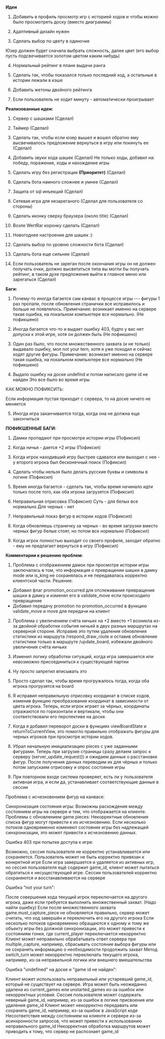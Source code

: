  **Идеи**

1) Добавить в профиль просмотр игр с историей ходов и чтобы можно было 
просмотреть доску (вместо диаграммы)

2) Адаптивный дизайн нужен

3) Сделать выбор по цвету в одиночке

Юзер должен будет сначала выбрать сложность, далее цвет (его выбор пусть подсвечивается золотом цветом каким нибудь)

4) Нормальный рейтинг в плане выдачи ранга

5) Сделать так, чтобы показался только последний ход, а остальные в истории лежали в кэше

6) Добавить жетоны двойного рейтинга

7) Если пользователь не ходит минуту - автоматически проигрывает





 **Реализованные идеи:**

1) Сервер с шашками (Сделал)

2) Таймер (Сделал)

3) Сделать так, чтобы если юзер вышел и вошел обратно ему высвечивалось 
предложение вернуться в игру или покинуть ее (Сделал)

4) Добавить звуки хода шашек (Сделал)
Не только ходы, добавил на: победу, поражение, ходы и нахождение игры

5) Сделать игру без регистрации **(Приоритет)** (Сделал)

6) Сделать бота намного сложнее и умнее (Сделал)

7) Защита от sql инъекций (Сделал)

8) Сетевая игра для незареганого (Сделал для пользователя со стороны)

9) Сделать иконку сверху браузера (около title) (Сделал)

10) Возле WertRar коронку сделать (Сделал)

11) Новогоднее настроение для шашек :)

12) Сделать выбор по уровню сложности бота (Сделал)

13) Сделать бота еще сильнее (Сделал)

14) Если пользователь не зареган после окончания игры он не должен получать очки, должно высветиться типа
вы могли бы получать рейтинг, в таком духе предложения выйти в главное меню или зарегаться (Сделал)










 **Баги:**

1) Почему-то иногда багается сам канвас в процессе игры --- фигуры 1 раз пропали, после обновления странички все 
исправилось и больше не появлялось. Примечание: возникает именно на сервере такая ошибка, на локальном компьютере
все нормально.  (Не пофикшено)

2) Иногда багается что-то и выдает ошибку 403, будто у вас нет допуска к этой игре,
хотя он должен быть (Не пофикшено)

3) Один раз было, что после множественного захвата (и не только) выдавало ошибку, мол not your tern, хотя я уже 
походил и сейчас ходят другие фигуры. Примечание: возникает именно на сервере такая ошибка, на локальном компьютере
все нормально (Не пофикшено)

4) Выдало ошибку на доске undefind и потом написало game id не найден
Это все было во время игры

КАК МОЖНО ПОФИКСИТЬ:

Если информация пустая приходит с сервера, то на доске ничего не меняется


5) Иногда игра заканчивается тогда, когда она не должна еще закончиться










 **ПОФИКШЕННЫЕ БАГИ:**

1) Дамки пропадают при просмотре истории игры (Пофиксил)

2) Когда ничья - дается +2 игры (Пофиксил)

3) Когда игрок находивший игру быстрее сдавался или выходил с нее - у второго игрока был бесконечный поиск (Пофиксил)

4) Сделать чтобы нельзя было делать русские буквы и символы в логине (Пофиксил)

5) Время иногда багается - сделать так, чтобы время начинало идти только после того, как оба игрока
загрузятся (Пофиксил)

6) Неправильная отрисовка (Пофиксил)
Суть - для белых все нормально
Для черных - нет

7) Неправильный показ фигур в истории ходов (Пофиксил)

8) Когда обновляешь страничку за черных - во время загрузки вместо черных фигур белые стоят, но потом все
нормально (Пофиксил)

9) Когда игрок полностью выходит со своего профиля, заходит обратно - ему не предлагает вернуться в игру (Пофиксил)









 **Комментарии к решению проблем:**

1) Проблема с отображением дамок при просмотре истории игры заключалась в том, что информация
о превращении шашки в дамку mode или is_king не сохранялась и не передавалась корректно клиентской части.
Решение:
* Добавил флаг promotion_occurred для отслеживания превращения шашки в дамку
  и изменял его в validate_move если происходило превращение
* Добавил передачу promotion по promotion_occurred в функцию validate_move и move для передачи на клиент

2) Проблема с увеличением счёта ничьих на +2 вместо +1 возникла из-за двойной обработки события ничьей
в двух разных маршрутах на серверной стороне. Исправив это путем удаления обновления статистики из маршрута
/respond_draw_route и оставив обновление статистики только в маршруте /update_board, избежали
двойного увеличения счёта ничьих

3) Изменил логику обработки ситуаций, когда игра завершается или невозможно присоединиться к существующей партии

4) Ну просто запретил вписывать это

5) Просто сделал так, чтобы время прогружалось тогда, когда оба игрока прогрузятся на board

6) Я исправил неправильную отрисовку координат в списке ходов, изменив функцию преобразования координат
в зависимости от цвета игрока. Теперь, если игрок играет за чёрных, координаты отражаются по горизонтали
и вертикали, чтобы они соответствовали его перспективе на доске.

7) Когда я добавил переворот доски в функциях viewBoardState и returnToCurrentView, это помогло 
правильно отображать фигуры для черных игроков при просмотре истории ходов.

8) Убрал начальную инициализацию pieces с уже заданными фигурами. Теперь при загрузке страницы сразу делаем
запрос к серверу (server_update_request()) и ожидаем данные о расстановке фигур. После получения данных переводим
их для чёрных и только потом запускаем отрисовку и опрос состояния игры

9) При повторном входе система проверяет, есть ли у пользователя активная игра,
и если да, устанавливает соответствующие данные в сессии









   
Проблема с исчезновением фигур на канвасе:

Синхронизация состояния игры: Возможны расхождения между состоянием игры на сервере и тем, что отображается на клиенте.
Проблемы с обновлением game.pieces: Некорректные обновления списка фигур могут привести к их исчезновению.
Если несколько потоков одновременно изменяют состояние игры без надлежащей синхронизации, это может привести к исчезновению данных.

Ошибка 403 при попытке доступа к игре:

Возможно, сессия пользователя не корректно устанавливается или сохраняется.
Пользователь может не быть корректно привязан к конкретной игре
Если игра завершается и удаляется из активных игр, но сессия пользователя ещё содержит game_id, клиент может пытаться обратиться к несуществующей игре.
Сессии пользователей корректно сохраняются и восстанавливаются на сервере


Ошибка "not your turn":

После совершения хода текущий игрок переключается на другого игрока, даже если требуется выполнить множественный захват. (Надо найти ошибку)
Если после множественного захвата game.must_capture_piece не обновляется правильно, сервер может считать, что ход завершён и переключить его на другого игрока
Если несколько потоков одновременно обращаются к одному и тому же объекту игры без должной синхронизации, это может привести к состояниям гонки, где current_player переключается некорректно
Клиент может неправильно обрабатывать ответ сервера при multiple_capture, например, сбрасывать состояние выбора фигуры или не сохранять информацию о необходимости продолжить захват
Метод switch_turn может некорректно переключать текущего игрока, например, из-за неправильной логики или внешнего вмешательства

Ошибка "undefined" на доске и "game id не найден":

Клиент может использовать неправильный или устаревший game_id, который не существует на сервере.
Игра может быть неожиданно удалена из current_games или unstarted_games из-за ошибок или некорректных условий.
Сессия пользователя может содержать неверный game_id, например, из-за ошибок в логике присвоения или удаления game_id
Клиент может некорректно передавать или сохранять game_id, например, из-за ошибок в JavaScript коде
Несоответствие между состоянием на клиенте и сервере из-за асинхронности запросов, что может привести к использованию неправильного game_id
Некорректная обработка маршрутов может приводить к тому, что сервер не распознает game_id